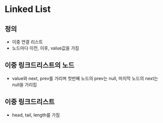 # Linked List

## 정의

- 이중 연결 리스트
- 노드마다 이전, 이후, value값을 가짐

## 이중 링크드리스트의 노드

- value와 next, prev를 가리며 첫번째 노드의 prev는 null, 마지막 노드의 next는 null을 가리킴

## 이중 링크드리스트

- head, tail, length를 가짐
